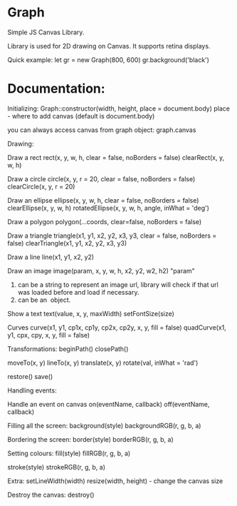 # Graph
Simple JS Canvas Library.

Library is used for 2D drawing on Canvas.
It supports retina displays.

Quick example:
let gr = new Graph(800, 600)
gr.background('black')

# Documentation:

Initializing:
Graph::constructor(width, height, place = document.body)
place - where to add canvas (default is document.body)

you can always access canvas from graph object: graph.canvas

Drawing:
 
Draw a rect 
rect(x, y, w, h, clear = false, noBorders = false)
clearRect(x, y, w, h) 

Draw a circle
circle(x, y, r = 20, clear = false, noBorders = false)
clearCircle(x, y, r = 20)

Draw an ellipse
ellipse(x, y, w, h, clear = false, noBorders = false) 
clearEllipse(x, y, w, h)
rotatedEllipse(x, y, w, h, angle, inWhat = 'deg')

Draw a polygon
polygon(...coords, clear=false, noBorders = false)

Draw a triangle
triangle(x1, y1, x2, y2, x3, y3, clear = false, noBorders = false)
clearTriangle(x1, y1, x2, y2, x3, y3)

Draw a line
line(x1, y1, x2, y2)

Draw an image
image(param, x, y, w, h, x2, y2, w2, h2) 
"param"
1. can be a string to represent an image url, library will check if that url was loaded before and load if necessary.
2. can be an <img/> object.

Show a text
text(value, x, y, maxWidth)
setFontSize(size)

Curves
curve(x1, y1, cp1x, cp1y, cp2x, cp2y, x, y, fill = false)
quadCurve(x1, y1, cpx, cpy, x, y, fill = false)

Transformations:
beginPath()
closePath()

moveTo(x, y)
lineTo(x, y)
translate(x, y)
rotate(val, inWhat = 'rad')

restore()
save()

Handling events:

Handle an event on canvas
on(eventName, callback)
off(eventName, callback)

Filling all the screen:
background(style)
backgroundRGB(r, g, b, a)

Bordering the screen:
border(style)
borderRGB(r, g, b, a)

Setting colours:
fill(style)
fillRGB(r, g, b, a)

stroke(style)
strokeRGB(r, g, b, a)

Extra:
setLineWidth(width)
resize(width, height) - change the canvas size 
 
Destroy the canvas:
destroy() 
